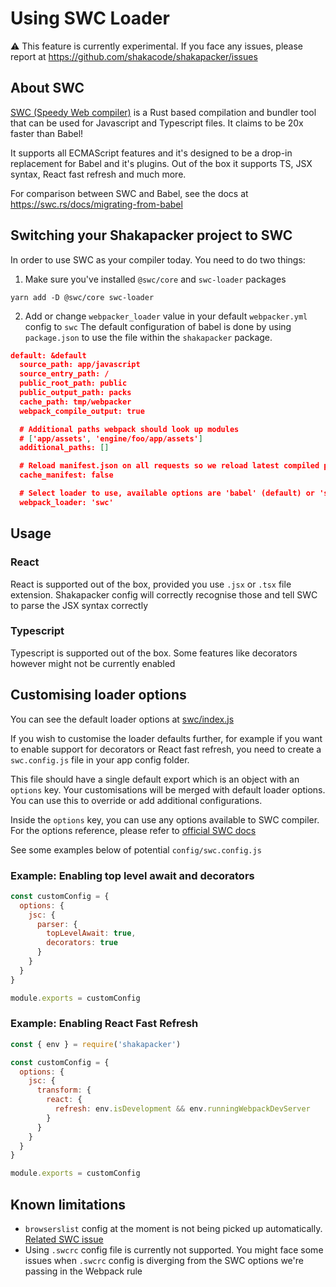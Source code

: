 # Using SWC Loader

:warning: This feature is currently experimental. If you face any issues, please report at https://github.com/shakacode/shakapacker/issues

## About SWC

[SWC (Speedy Web compiler)](https://swc.rs/) is a Rust based compilation and bundler tool that can be used for Javascript and Typescript files. It claims to be 20x faster than Babel!

It supports all ECMAScript features and it's designed to be a drop-in replacement for Babel and it's plugins. Out of the box it supports TS, JSX syntax, React fast refresh and much more.

For comparison between SWC and Babel, see the docs at https://swc.rs/docs/migrating-from-babel

## Switching your Shakapacker project to SWC

In order to use SWC as your compiler today. You need to do two things:

1. Make sure you've installed `@swc/core` and `swc-loader` packages

```
yarn add -D @swc/core swc-loader
```

2. Add or change `webpacker_loader` value in your default `webpacker.yml` config to `swc`
The default configuration of babel is done by using `package.json` to use the file within the `shakapacker` package.

```json
default: &default
  source_path: app/javascript
  source_entry_path: /
  public_root_path: public
  public_output_path: packs
  cache_path: tmp/webpacker
  webpack_compile_output: true

  # Additional paths webpack should look up modules
  # ['app/assets', 'engine/foo/app/assets']
  additional_paths: []

  # Reload manifest.json on all requests so we reload latest compiled packs
  cache_manifest: false

  # Select loader to use, available options are 'babel' (default) or 'swc'
  webpack_loader: 'swc'
```

## Usage

### React

React is supported out of the box, provided you use `.jsx` or `.tsx` file extension. Shakapacker config will correctly recognise those and tell SWC to parse the JSX syntax correctly

### Typescript

Typescript is supported out of the box. Some features like decorators however might not be currently enabled

## Customising loader options

You can see the default loader options at [swc/index.js](../package/swc/index.js)

If you wish to customise the loader defaults further, for example if you want to enable support for decorators or React fast refresh, you need to create a `swc.config.js` file in your app config folder.

This file should have a single default export which is an object with an `options` key. Your customisations will be merged with default loader options. You can use this to override or add additional configurations.

Inside the `options` key, you can use any options available to SWC compiler. For the options reference, please refer to [official SWC docs](https://swc.rs/docs/configuration/compilation)

See some examples below of potential `config/swc.config.js`

### Example: Enabling top level await and decorators


```js
const customConfig = {
  options: {
    jsc: {
      parser: {
        topLevelAwait: true,
        decorators: true
      }
    }
  }
}

module.exports = customConfig
```

### Example: Enabling React Fast Refresh


```js
const { env } = require('shakapacker')

const customConfig = {
  options: {
    jsc: {
      transform: {
        react: {
          refresh: env.isDevelopment && env.runningWebpackDevServer
        }
      }
    }
  }
}

module.exports = customConfig
```


## Known limitations

- `browserslist` config at the moment is not being picked up automatically. [Related SWC issue](https://github.com/swc-project/swc/issues/3365)
- Using `.swcrc` config file is currently not supported. You might face some issues when `.swcrc` config is diverging from the SWC options we're passing in the Webpack rule
